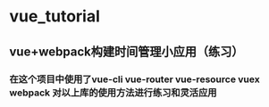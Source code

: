 # vue_tutorial #
## vue+webpack构建时间管理小应用（练习）

### 在这个项目中使用了vue-cli vue-router vue-resource vuex webpack 对以上库的使用方法进行练习和灵活应用
